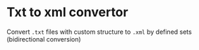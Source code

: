 # Txt to xml convertor

Convert `.txt` files with custom structure to `.xml` by defined sets (bidirectional conversion)
